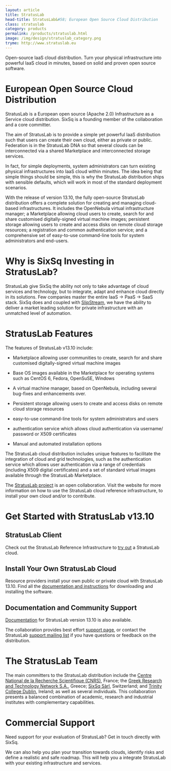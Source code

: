 ```yaml
---
layout: article
title: StratusLab
head-title: StratusLab&#58; European Open Source Cloud Distribution
class: stratuslab
category: products
permalink: /products/stratuslab.html
image: /img/design/stratuslab_category.png
tryme: http://www.stratuslab.eu
---
```


Open-source IaaS cloud distribution. Turn your physical infrastructure into
powerful IaaS cloud in minutes, based on solid and proven open source software.

European Open Source Cloud Distribution
================

StratusLab is a European open source (Apache 2.0) Infrastructure as a Service
cloud distribution. SixSq is a founding member of the collaboration and a
core committer.

The aim of StratusLab is to provide a simple yet powerful IaaS distribution
such that users can create their own cloud, either as private
or public. Federation is in the StratusLab DNA so that several clouds can
be interconnected via a shared Marketplace and interconnected storage services. 

In fact, for simple deployments, system
administrators can turn existing physical infrastructures into IaaS cloud
within minutes. The idea being that simple things should be simple, this is
why the StratusLab distribution ships with sensible defaults, which will work
in most of the standard deployment scenarios.

With the release of version 13.10, the fully open-source StratusLab distribution
offers a complete solution for creating and managing cloud-based
infrastructures. It includes the OpenNebula virtual infrastructure manager;
a Marketplace allowing cloud users to create, search for and share
customised digitally-signed
virtual machine images; persistent storage allowing users to create and access
disks on remote cloud storage resources; a registration and common authentication
service; and a comprehensive set of easy-to-use command-line tools for
system administrators and end-users.

Why is SixSq Investing in StratusLab?
======

StratusLab give SixSq the ability not only to take advantage of cloud
services and technology, but to integrate, adapt and enhance cloud directly in
its solutions. Few companies master the entire IaaS -> PaaS -> SaaS stack.
SixSq does and coupled with [SlipStream](/products/slipstream.html), we
have the ability to deliver a market leading solution for private infrastructure
with an unmatched level of automation.

StratusLab Features
===================

The features of StratusLab v13.10 include:

* Marketplace allowing user communities to create, search for and share
  customised digitally-signed virtual machine images

* Base OS images available in the Marketplace for operating systems such as
  CentOS 6, Fedora, OpenSuSE, Windows

* A virtual machine manager, based on OpenNebula, including several bug-fixes
  and enhancements over.

* Persistent storage allowing users to create and access disks on remote
  cloud storage resources

* easy-to-use command-line tools for system administrators and users

* authentication service which allows cloud authentication via username/
  password or X509 certificates

* Manual and automated installation options

The StratusLab cloud distribution includes unique features to facilitate
the integration of cloud and grid technologies, such as the authentication
service which allows user authentication via a range of credentials
(including X509 digital certificates) and a set of standard virtual
images available through the StratusLab Marketplace.

The [StratusLab project](http://stratuslab.eu) is an open collaboration.
Visit the website for more information on how to use the StratusLab
cloud reference infrastructure, to install your own cloud and/or to 
contribute.

Get Started with StratusLab v13.10
================================

StratusLab Client
-----------------

Check out the StratusLab Reference Infrastructure to 
[try out](http://stratuslab.eu/try/) a StratusLab
cloud.

Install Your Own StratusLab Cloud
---------------------------------

Resource providers install your own public or private cloud with StratusLab
13.10. Find all the [documentation and instructions](http://stratuslab.eu/install/) for
downloading and installing the software.

Documentation and Community Support
-----------------------------------

[Documentation](http://stratuslab.eu/documentation/) for
StratusLab version 13.10 is also available.

The collaboration provides best effort [support
page](http://stratuslab.eu/about/), or contact the StratusLab
[support mailing list](mailto:support@stratuslab.eu) 
if you have questions or feedback on the
distribution.

The StratusLab Team
===================

The main committers to the StratusLab distribution 
include the [Centre National de la Recherche
Scientifique (CNRS)](http://cnrs.fr/), France; the [Greek Research and Technology Network
S.A.](http://grnet.gr/), Greece; [SixSq Sàrl](http://sixsq.com), Switzerland;
 and [Trinity
College Dublin](http://tcd.ie/), Ireland; as well as several individuals.
This collaboration presents a balanced combination of
academic, research and industrial institutes with complementary capabilities.

Commercial Support
==================

Need support for your evaluation of StratusLab? Get in touch directly with
SixSq.

<span class='contact-us-placeholder'></span>
 

We can also help you plan your transition towards clouds, identify risks
and define a realistic and safe roadmap. This will help you a
integrate StratusLab with your existing infrastructure and services.

